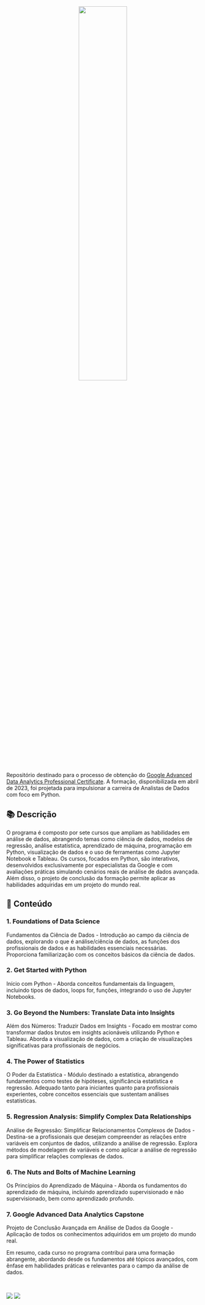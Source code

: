 <div align='center'>
<img src="https://www.reliablesoft.net/wp-content/uploads/2022/02/google-advanced-data-analytics-certification-2048x1152.png" width="50%"/>
</div>

&nbsp;

Repositório destinado para o processo de obtenção do [Google Advanced Data Analytics Professional Certificate](https://www.coursera.org/professional-certificates/google-advanced-data-analytics). A formação, disponibilizada em abril de 2023, foi projetada para impulsionar a carreira de Analistas de Dados com foco em Python. 

## 📚 Descrição

O programa é composto por sete cursos que ampliam as habilidades em análise de dados, abrangendo temas como ciência de dados, modelos de regressão, análise estatística, aprendizado de máquina, programação em Python, visualização de dados e o uso de ferramentas como Jupyter Notebook e Tableau. Os cursos, focados em Python, são interativos, desenvolvidos exclusivamente por especialistas da Google e com avaliações práticas simulando cenários reais de análise de dados avançada. Além disso, o projeto de conclusão da formação permite aplicar as habilidades adquiridas em um projeto do mundo real.

## 📂 Conteúdo

### 1. Foundations of Data Science

Fundamentos da Ciência de Dados - Introdução ao campo da ciência de dados, explorando o que é análise/ciência de dados, as funções dos profissionais de dados e as habilidades essenciais necessárias. Proporciona familiarização com os conceitos básicos da ciência de dados.

### 2. Get Started with Python

Início com Python - Aborda conceitos fundamentais da linguagem, incluindo tipos de dados, loops for, funções, integrando o uso de Jupyter Notebooks.

### 3. Go Beyond the Numbers: Translate Data into Insights

Além dos Números: Traduzir Dados em Insights - Focado em mostrar como transformar dados brutos em insights acionáveis utilizando Python e Tableau. Aborda a visualização de dados, com a criação de visualizações significativas para profissionais de negócios.

### 4. The Power of Statistics

O Poder da Estatística - Módulo destinado a estatística, abrangendo fundamentos como testes de hipóteses, significância estatística e regressão. Adequado tanto para iniciantes quanto para profissionais experientes, cobre conceitos essenciais que sustentam análises estatísticas.

### 5. Regression Analysis: Simplify Complex Data Relationships

Análise de Regressão: Simplificar Relacionamentos Complexos de Dados - Destina-se a profissionais que desejam compreender as relações entre variáveis em conjuntos de dados, utilizando a análise de regressão. Explora métodos de modelagem de variáveis e como aplicar a análise de regressão para simplificar relações complexas de dados.

### 6. The Nuts and Bolts of Machine Learning

Os Princípios do Aprendizado de Máquina - Aborda os fundamentos do aprendizado de máquina, incluindo aprendizado supervisionado e não supervisionado, bem como aprendizado profundo. 

### 7. Google Advanced Data Analytics Capstone

Projeto de Conclusão Avançada em Análise de Dados da Google - Aplicação de todos os conhecimentos adquiridos em um projeto do mundo real. 

Em resumo, cada curso no programa contribui para uma formação abrangente, abordando desde os fundamentos até tópicos avançados, com ênfase em habilidades práticas e relevantes para o campo da análise de dados.


&nbsp;

<div>
  <a href="https://www.linkedin.com/in/claudia-anjos/" target="_blank"><img src="https://img.shields.io/badge/-LinkedIn-%230077B5?style=for-the-badge&logo=linkedin&logoColor=white" target="_blank"></a>
  <a href="https://medium.com/@ndosanjosc" target="_blank"><img src="https://img.shields.io/badge/Medium-12100E?style=for-the-badge&logo=medium&logoColor=white"></a>
</div>